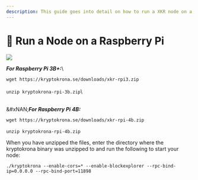 ```yaml
---
description: This guide goes into detail on how to run a XKR node on a Raspberry Pi
---
```


# 🍇 Run a Node on a Raspberry Pi

![](../.gitbook/assets/pi-plug-in.gif)

_**For Raspberry Pi 3B+:**_\


`wget https://kryptokrona.se/downloads/xkr-rpi3.zip`\
\
`unzip kryptokrona-rpi-3b.zip`\


\
&#xNAN;_**For Raspberry Pi 4B:**_

`wget https://kryptokrona.se/downloads/xkr-rpi-4b.zip`\
\
`unzip kryptokrona-rpi-4b.zip`

When you have unzipped the files, enter the directory where the kryptokrona binary was unzipped to and run the following to start your node:

`./kryptokrona --enable-cors=* --enable-blockexplorer --rpc-bind-ip=0.0.0.0 --rpc-bind-port=11898`
